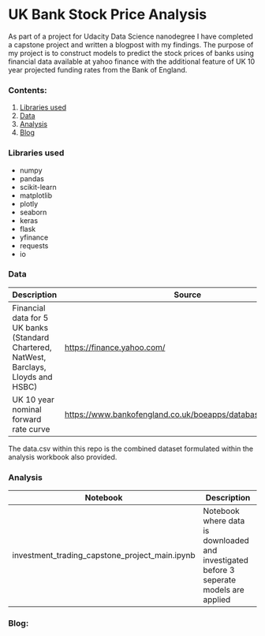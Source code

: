 # UK Bank Stock Price Analysis

As part of a project for Udacity Data Science nanodegree I have completed a capstone project and written a blogpost with my findings. The purpose of my project is to construct models to predict the stock prices of banks using financial data available at yahoo finance with the additional feature of UK 10 year projected funding rates from the Bank of England. 

### Contents:
1. [Libraries used](#libraries-used)
2. [Data](#data)
3. [Analysis](#analysis)
4. [Blog](#blog)

### **Libraries used**
* numpy
* pandas
* scikit-learn
* matplotlib
* plotly
* seaborn
* keras
* flask
* yfinance
* requests
* io

### **Data**
|           Description                      |                    Source                      |
|--------------------------------------------|------------------------------------------------|
| Financial data for 5 UK banks (Standard Chartered, NatWest, Barclays, Lloyds and HSBC)   | https://finance.yahoo.com/|
| UK 10 year nominal forward rate curve      | https://www.bankofengland.co.uk/boeapps/database/default.asp/|

The data.csv within this repo is the combined dataset formulated within the analysis workbook also provided. 

### **Analysis**
|   Notebook      | Description |
|---|---|
| investment_trading_capstone_project_main.ipynb | Notebook where data is downloaded and investigated before 3 seperate models are applied |

### **Blog**:
